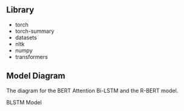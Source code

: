 ## Library

- torch
- torch-summary
- datasets
- nltk
- numpy
- transformers

## Model Diagram

The diagram for the BERT Attention Bi-LSTM and the R-BERT model.  

BLSTM Model  
